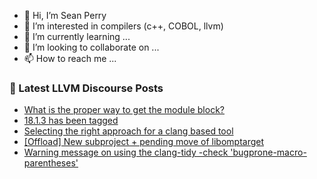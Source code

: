 - 👋 Hi, I’m Sean Perry
- 👀 I’m interested in compilers (c++, COBOL, llvm)
- 🌱 I’m currently learning ...
- 💞️ I’m looking to collaborate on ...
- 📫 How to reach me ...

<!---
s66perry/s66perry is a ✨ special ✨ repository because its `README.md` (this file) appears on your GitHub profile.
You can click the Preview link to take a look at your changes.
--->
### 📕 Latest LLVM Discourse Posts

<!-- DISCOURSE-LLVM:START -->
- [What is the proper way to get the module block?](https://discourse.llvm.org/t/what-is-the-proper-way-to-get-the-module-block/78181#post_2)
- [18.1.3 has been tagged](https://discourse.llvm.org/t/18-1-3-has-been-tagged/78137#post_3)
- [Selecting the right approach for a clang based tool](https://discourse.llvm.org/t/selecting-the-right-approach-for-a-clang-based-tool/78184#post_4)
- [[Offload] New subproject + pending move of libomptarget](https://discourse.llvm.org/t/offload-new-subproject-pending-move-of-libomptarget/78185#post_1)
- [Warning message on using the clang-tidy -check &#39;bugprone-macro-parentheses&#39;](https://discourse.llvm.org/t/warning-message-on-using-the-clang-tidy-check-bugprone-macro-parentheses/78171#post_3)
<!-- DISCOURSE-LLVM:END -->
